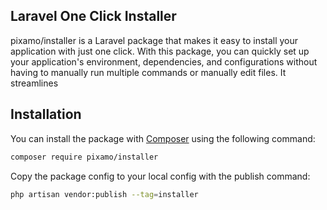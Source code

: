 ## Laravel One Click Installer 

pixamo/installer is a Laravel package that makes it easy to install your application with just one click. With this package, you can quickly set up your application's environment, dependencies, and configurations without having to manually run multiple commands or manually edit files. It streamlines

## Installation

You can install the package with [Composer](http://getcomposer.org/) using the following command:
```bash
composer require pixamo/installer
```

Copy the package config to your local config with the publish command:
```bash
php artisan vendor:publish --tag=installer
```
